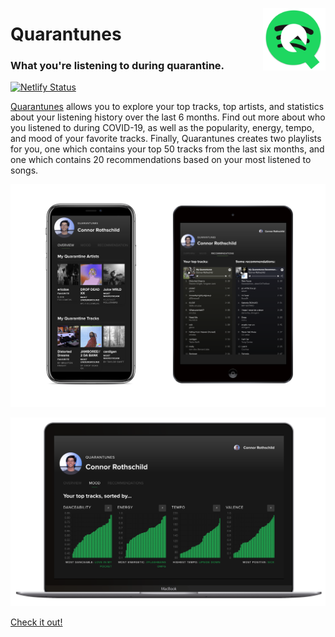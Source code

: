 <a href="https://quarantune.netlify.app/" target="_blank"><img src="https://raw.githubusercontent.com/connorrothschild/quarantunes/master/images/logo.png" align="right" alt="Quarantunes Logo" width="100" height="100"></a>
# Quarantunes

### What you're listening to during quarantine. 

[![Netlify Status](https://api.netlify.com/api/v1/badges/59263ba7-8b9d-4c17-a508-d94040fa3248/deploy-status)](https://app.netlify.com/sites/quarantune/deploys)

[Quarantunes](https://quarantune.netlify.app/) allows you to explore your top tracks, top artists, and statistics about your listening history over the last 6 months. Find out more about who you listened to during COVID-19, as well as the popularity, energy, tempo, and mood of your favorite tracks. Finally, Quarantunes creates two playlists for you, one which contains your top 50 tracks from the last six months, and one which contains 20 recommendations based on your most listened to songs.

[![Side by side of iPhone and iPad mockups](https://raw.githubusercontent.com/connorrothschild/quarantunes/master/images/SideBySide.png)](https://quarantune.netlify.app/)

[![Macbook mockup](https://raw.githubusercontent.com/connorrothschild/quarantunes/master/images/Macbook.png)](https://quarantune.netlify.app/)

[Check it out!](https://quarantune.netlify.app/)

